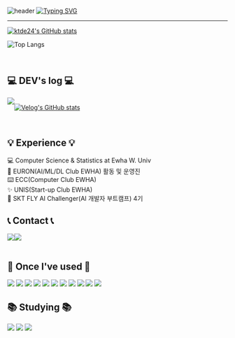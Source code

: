 ![header](https://capsule-render.vercel.app/api?type=waving&color=68f7f7&text=&animation=twinkling&height=100)
[![Typing SVG](https://readme-typing-svg.demolab.com?font=Alkatra&weight=500&size=45&duration=3500&pause=3&color=b1fafa&center=false&vCenter=false&multiline=true&repeat=true&width=1000&height=100&lines=Welcome+to+ktde24's+GitHub!👋)](https://git.io/typing-svg)

<div align="left">
  
-------

[![ktde24's GitHub stats](https://github-readme-stats.vercel.app/api?username=ktde24&include_all_commits=true&show_icons=true&theme=dark)](https://github.com/ktde24/github-readme-stats)

![Top Langs](https://github-readme-stats.vercel.app/api/top-langs/?username=ktde24&layout=compact)


<br>

## 💻 DEV's log 💻
<div style="display:flex; flex-direction:row;">
    <a href="https://velog.io/@ktde24">
        <img src="https://img.shields.io/badge/Velog-20c997?style=for-the-badge&logo=Vimeo&logoColor=white"> 
    </a>

[![Velog's GitHub stats](https://velog-readme-stats.vercel.app/api?name=ktde24)](https://github.com/ktde24/velog-readme-stats)
</div><br>

## 💡 Experience 💡
💻 Computer Science & Statistics at Ewha W. Univ
<br>
📲 EURON(AI/ML/DL Club EWHA) 활동 및 운영진
<br>
⌨️ ECC(Computer Club EWHA)
<br>
✨ UNIS(Start-up Club EWHA)
<br>
🏢 SKT FLY AI Challenger(AI 개발자 부트캠프) 4기

## 📞 Contact 📞
<div style="display:flex; flex-direction:row;">
    <a href="mailto:kjjgbjbe24@gmail.com">
        <img src="https://img.shields.io/badge/Gmail-EA4335?style=for-the-badge&logo=Gmail&logoColor=white"> 
    </a>
    <a href="https://open.kakao.com/o/sL4L1zeg">
        <img src="https://img.shields.io/badge/KakaoTalk-FFCD00?style=for-the-badge&logoColor=black&logo=KakaoTalk"> 
    </a>
</div><br>

## 🔨 Once I've used 🔨
<div style="display:flex; flex-direction:column; align-items:flex-start;">
    <div>
        <img src="https://img.shields.io/badge/python-3670A0?style=for-the-badge&logo=python&logoColor=ffdd54">
        <img src="https://img.shields.io/badge/django-092E20?style=for-the-badge&logo=django&logoColor=white">
        <img src="https://img.shields.io/badge/mysql-4479A1?style=for-the-badge&logo=mysql&logoColor=white">
        <img src="https://img.shields.io/badge/mariaDB-003545?style=for-the-badge&logo=mariaDB&logoColor=white">
        <img src="https://img.shields.io/badge/c++-00599C?style=for-the-badge&logo=c%2B%2B&logoColor=white">
        <img src="https://img.shields.io/badge/github-181717?style=for-the-badge&logo=github&logoColor=white">
        <img src ="https://img.shields.io/badge/jupyter-%23FA0F00.svg?style=for-the-badge&logo=jupyter&logoColor=white">
        <img src ="https://img.shields.io/badge/Visual%20Studio%20Code-0078d7.svg?style=for-the-badge&logo=visual-studio-code&logoColor=white">
        <img src="https://img.shields.io/badge/azure-%230072C6.svg?style=for-the-badge&logo=microsoftazure&logoColor=white">
        <img src="https://img.shields.io/badge/node.js-6DA55F?style=for-the-badge&logo=node.js&logoColor=white">
        <img src="https://img.shields.io/badge/spring-%236DB33F.svg?style=for-the-badge&logo=spring&logoColor=white">
    </div>

## 📚 Studying 📚
<div style="display:flex; flex-direction:column; align-items:flex-start;">
    <div>
        <img src="https://img.shields.io/badge/css3-%231572B6.svg?style=for-the-badge&logo=css3&logoColor=white">
        <img src="https://img.shields.io/badge/html5-%23E34F26.svg?style=for-the-badge&logo=html5&logoColor=white">
        <img src="https://img.shields.io/badge/javascript-%23323330.svg?style=for-the-badge&logo=javascript&logoColor=%23F7DF1E">
        
  </div>
</div>
